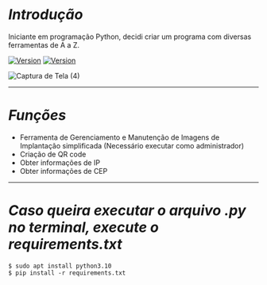# _Introdução_

Iniciante em programação Python, decidi criar um programa com diversas ferramentas de A a Z.


<a href="https://www.python.org/downloads/release/python-3102/"><img title="Version" src="https://img.shields.io/badge/Python-3.10.2-green.svg?style=flat-square"></a>
<a href="https://docs.python.org/3/library/tkinter.html"><img title="Version" src="https://img.shields.io/badge/Framework-Tkinter-green.svg?style=flat-square"></a>

 ![Captura de Tela (4)](https://user-images.githubusercontent.com/62616207/151088366-f8891afd-a77d-4019-9357-53fd7af813ae.png)




______________________________________________________________________________________________________________________________
# <b>_Funções_</b>
- Ferramenta de Gerenciamento e Manutenção de Imagens de Implantação simplificada (Necessário executar como administrador)
- Criação de QR code
- Obter informações de IP
- Obter informações de CEP
______________________________________________________________________________________________________________________________

# _Caso queira executar o arquivo .py no terminal, execute o requirements.txt_
####
    $ sudo apt install python3.10
    $ pip install -r requirements.txt
